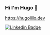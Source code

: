 ### Hi I'm Hugo 👋
https://hugolillo.dev

[![Linkedin Badge](https://img.shields.io/badge/-hugolillou-blue?style=flat&logo=Linkedin&logoColor=white&link=https://www.linkedin.com/in/hugolillou/)](https://www.linkedin.com/in/hugolillou/)


<!--
**Hugovalpo/Hugovalpo** is a ✨ _special_ ✨ repository because its `README.md` (this file) appears on your GitHub profile.

Here are some ideas to get you started:

- 🔭 I’m currently working on
- 🌱 I’m currently learning ...
- 👯 I’m looking to collaborate on ...
- 🤔 I’m looking for help with ...
- 💬 Ask me about ...
- 📫 How to reach me: ...
- 😄 Pronouns: ...
- ⚡ Fun fact: ...
-->
